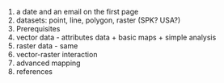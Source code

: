1. a date and an email on the first page
2. datasets: point, line, polygon, raster (SPK? USA?)
3. Prerequisites
4. vector data - attributes data + basic maps + simple analysis
5. raster data - same
6. vector-raster interaction
7. advanced mapping
8. references